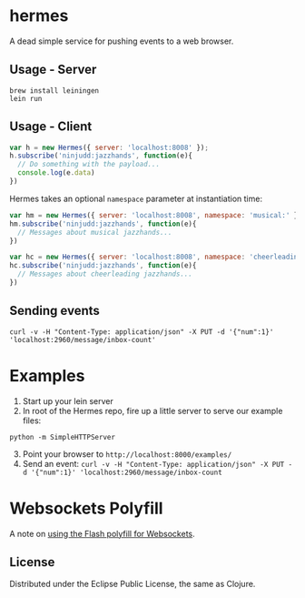 # hermes

A dead simple service for pushing events to a web browser.

## Usage - Server

    brew install leiningen
    lein run

## Usage - Client

```javascript
var h = new Hermes({ server: 'localhost:8008' });
h.subscribe('ninjudd:jazzhands', function(e){
  // Do something with the payload...
  console.log(e.data)
})
```

Hermes takes an optional `namespace` parameter at instantiation time:
```javascript
var hm = new Hermes({ server: 'localhost:8008', namespace: 'musical:' });
hm.subscribe('ninjudd:jazzhands', function(e){
  // Messages about musical jazzhands...
})

var hc = new Hermes({ server: 'localhost:8008', namespace: 'cheerleading:' });
hc.subscribe('ninjudd:jazzhands', function(e){
  // Messages about cheerleading jazzhands...
})
```


## Sending events

    curl -v -H "Content-Type: application/json" -X PUT -d '{"num":1}' 'localhost:2960/message/inbox-count'

# Examples

1. Start up your lein server 
2. In root of the Hermes repo, fire up a little server to serve our example files:

```shell
python -m SimpleHTTPServer
```

3. Point your browser to `http://localhost:8000/examples/`
4. Send an event: `curl -v -H "Content-Type: application/json" -X PUT -d '{"num":1}' 'localhost:2960/message/inbox-count`

# Websockets Polyfill
A note on [using the Flash polyfill for Websockets](https://github.com/flatland/hermes/wiki/Websocket-Polyfill). 

## License

Distributed under the Eclipse Public License, the same as Clojure.
